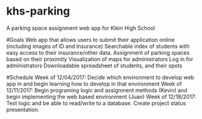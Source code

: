 # khs-parking
A parking space assignment web app for Klein High School

#Goals
Web app that allows users to submit their application online (including images of ID and Insurance)
    Searchable index of students with easy access to their insurance/other data.
Assignment of parking spaces based on their proximity
Visualization of maps for administrators
Log in for administrators
Downloadable spreadsheet of students, and their spots

#Schedule
Week of 12/04/2017: 
    Decide which environment to develop web app in and begin learning how to develop in that environment
Week of 12/11/2017: 
    Begin programing logic and assignment methods (Kevin) and begin implementing the web based environment (Juan)
Week of 12/18/2017:
    Test logic and be able to read/write to a database. Create project status presentation.
